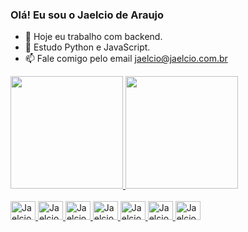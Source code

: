 ### Olá! Eu sou o Jaelcio de Araujo

- 🔭 Hoje eu trabalho com backend.
- 🌱 Estudo Python e JavaScript.
- 📫 Fale comigo pelo email jaelcio@jaelcio.com.br

 <div>
  <a href="https://github.com/Jaelcio-de-Araujo">
  <img height="180em" src="https://github-readme-stats.vercel.app/api?username=Jaelcio-de-Araujo&show_icons=true&theme=dark&include_all_commits=true&count_private=true"/>
  <img height="180em" src="https://github-readme-stats.vercel.app/api/top-langs/?username=Jaelcio-de-Araujo&layout=compact&langs_count=7&theme=dark"/>
</div>
  
  <div style="display: inline_block"><br>
    <img src="https://cdn.jsdelivr.net/gh/devicons/devicon/icons/c/c-original.svg" alt="Jaelcio-C" height="30" width="40" />
    <img src="https://cdn.jsdelivr.net/gh/devicons/devicon/icons/php/php-plain.svg" alt="Jaelcio-php" height="30" width="40" />
    <img src="https://cdn.jsdelivr.net/gh/devicons/devicon/icons/html5/html5-original.svg" alt="Jaelcio-html5" height="30" width="40" />
    <img src="https://cdn.jsdelivr.net/gh/devicons/devicon/icons/css3/css3-original.svg" alt="Jaelcio-css" height="30" width="40" />
    <img src="https://cdn.jsdelivr.net/gh/devicons/devicon/icons/javascript/javascript-original.svg" alt="Jaelcio-js" height="30" width="40" />
    <img src="https://cdn.jsdelivr.net/gh/devicons/devicon/icons/mysql/mysql-original-wordmark.svg" alt="Jaelcio-slq" height="30" width="40"/>
    <img src="https://cdn.jsdelivr.net/gh/devicons/devicon/icons/java/java-original-wordmark.svg" alt="Jaelcio-java" height="30" width="40" />
  </div>
